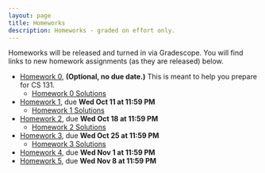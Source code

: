 ```yaml
---
layout: page
title: Homeworks
description: Homeworks - graded on effort only.
---
```


Homeworks will be released and turned in via Gradescope.  You will find links to new homework assignments (as they are released) below.

- [Homework 0](https://docs.google.com/document/d/1dil1xXKEYaJN6Y1iHrayu8qdJ6CVyk0cyt4H1uk5R1g/view), **(Optional, no due date.)**  This is meant to help you prepare for CS 131.
  - [Homework 0 Solutions](https://docs.google.com/document/d/1dil1xXKEYaJN6Y1iHrayu8qdJ6CVyk0cyt4H1uk5R1g/view#heading=h.qeo2khtmpkh)
- [Homework 1](https://www.gradescope.com/courses/626344/assignments/3473085), due **Wed Oct 11 at 11:59 PM**
  - [Homework 1 Solutions](https://docs.google.com/document/d/1MtjfnUk6IpNHS_05qr85vVQvEDUJSMmTKsDnShutr0k/edit?usp=share_link)
- [Homework 2](https://www.gradescope.com/courses/626344/assignments/3513220), due **Wed Oct 18 at 11:59 PM**
  - [Homework 2 Solutions](https://docs.google.com/document/d/1qdlZD_vx3HHJDw9clKlJJvwbSwDYEfEyO0g8mONMNWI/edit?usp=sharing)
- [Homework 3](https://www.gradescope.com/courses/626344/assignments/3550828), due **Wed Oct 25 at 11:59 PM**
  - [Homework 3 Solutions](https://docs.google.com/document/d/1qCsl7-Pdx3aefuXwIEcWWcdV3hsvc4Mx6PkEwvD0xhY/edit?usp=sharing)
- [Homework 4](https://www.gradescope.com/courses/626344/assignments/3588774), due **Wed Nov 1 at 11:59 PM**
- [Homework 5](https://www.gradescope.com/courses/626344/assignments/3622513), due **Wed Nov 8 at 11:59 PM**
